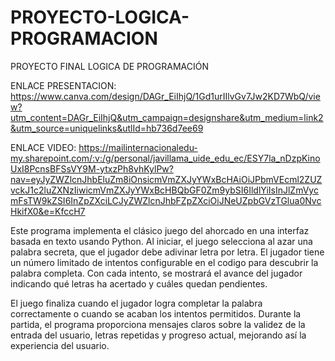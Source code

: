 # PROYECTO-LOGICA-PROGRAMACION
PROYECTO FINAL LOGICA DE PROGRAMACIÓN

ENLACE PRESENTACION: https://www.canva.com/design/DAGr_EiIhjQ/1Gd1urIIlvGv7Jw2KD7WbQ/view?utm_content=DAGr_EiIhjQ&utm_campaign=designshare&utm_medium=link2&utm_source=uniquelinks&utlId=hb736d7ee69

ENLACE VIDEO: https://mailinternacionaledu-my.sharepoint.com/:v:/g/personal/javillama_uide_edu_ec/ESY7la_nDzpKinoUxI8PcnsBFSsVY9M-ytxzPh8vhKylPw?nav=eyJyZWZlcnJhbEluZm8iOnsicmVmZXJyYWxBcHAiOiJPbmVEcml2ZUZvckJ1c2luZXNzIiwicmVmZXJyYWxBcHBQbGF0Zm9ybSI6IldlYiIsInJlZmVycmFsTW9kZSI6InZpZXciLCJyZWZlcnJhbFZpZXciOiJNeUZpbGVzTGlua0NvcHkifX0&e=KfccH7

Este programa implementa el clásico juego del ahorcado en una interfaz basada en texto usando Python. Al iniciar, el juego selecciona al azar una palabra secreta, que el jugador debe adivinar letra por letra. El jugador tiene un número limitado de intentos configurable en el codigo para descubrir la palabra completa. Con cada intento, se mostrará el avance del jugador indicando qué letras ha acertado y cuáles quedan pendientes.

El juego finaliza cuando el jugador logra completar la palabra correctamente o cuando se acaban los intentos permitidos. Durante la partida, el programa proporciona mensajes claros sobre la validez de la entrada del usuario, letras repetidas y progreso actual, mejorando así la experiencia del usuario.
